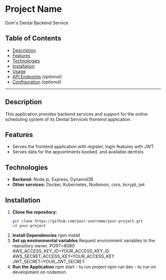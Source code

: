 # Project Name

Dom's Dental Backend Service

## Table of Contents

- [Description](#description)
- [Features](#features)
- [Technologies](#technologies)
- [Installation](#installation)
- [Usage](#usage)
- [API Endpoints](#api-endpoints) _(optional)_
- [Configuration](#configuration) _(optional)_

---

## Description

This application provides backend services and support for the online scheduling system of its Dental Services frontend application.

## Features

- Serves the frontend application with register, login features with JWT.
- Serves data for the appointments booked, and available dentists

## Technologies

- **Backend:** Node.js, Express, DynamoDB
- **Other services:** Docker, Kubernetes, Nodemon, cors, bcrypt, jwt

## Installation

1. **Clone the repository:**
   ```bash
   git clone https://github.com/your-username/your-project.git
   cd your-project
   ```
2. **Install Dependencies**
   npm install
3. **Set up environmental variables**
   Request environment variables to the repository owner.
   PORT=8080
   AWS_ACCESS_KEY_ID=YOUR_ACCESS_KEY_ID
   AWS_SECRET_ACCESS_KEY=YOUR_ACCESS_KEY
   JWT_SECRET=YOUR_JWT_SECRET
4. **Run the Application**
   npm start - to run project
   npm run dev - to run on development on nodemon
